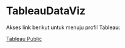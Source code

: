# TableauDataViz

Akses link berikut untuk menuju profil Tableau:

[Tableau Public](https://public.tableau.com/app/profile/hanif8400/vizzes)
